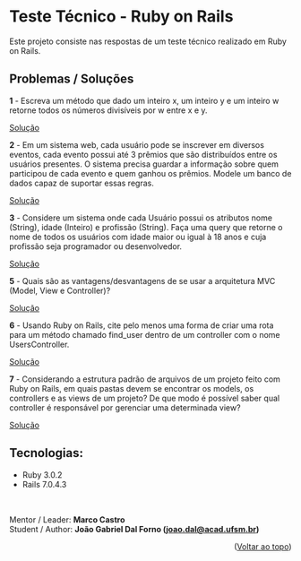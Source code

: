 # Teste Técnico - Ruby on Rails 

Este projeto consiste nas respostas de um teste técnico realizado em Ruby on Rails.

## Problemas / Soluções 

**1** - Escreva um método que dado um inteiro x, um inteiro y e um inteiro w retorne todos os números divisíveis por w entre x e y.

[Solução]( https://github.com/joaogdfaero/teste_tecnico_rails_2/issues/1 )

**2** - Em um sistema web, cada usuário pode se inscrever em diversos eventos, cada evento possui até 3 prêmios que são distribuídos entre os usuários presentes. O sistema precisa guardar a informação sobre quem participou de cada evento e quem ganhou os prêmios. Modele um banco de dados capaz de suportar essas regras.

[Solução]( https://github.com/joaogdfaero/teste_tecnico_rails_2/issues/3 )

**3** - Considere um sistema onde cada Usuário possui os atributos nome (String), idade (Inteiro) e profissão (String). Faça uma query que retorne o nome de todos os usuários com idade maior ou igual à 18 anos e cuja profissão seja programador ou desenvolvedor.

[Solução]( https://github.com/joaogdfaero/teste_tecnico_rails_2/issues/4 )

**5** - Quais são as vantagens/desvantagens de se usar a arquitetura MVC (Model, View e Controller)?

[Solução]( https://github.com/joaogdfaero/teste_tecnico_rails_2/issues/6 )

**6** - Usando Ruby on Rails, cite pelo menos uma forma de criar uma rota para um método chamado find_user dentro de um controller com o nome UsersController.

[Solução]( https://github.com/joaogdfaero/teste_tecnico_rails_2/issues/7 )

**7** - Considerando a estrutura padrão de arquivos de um projeto feito com Ruby on Rails, em quais pastas devem se encontrar os models, os controllers e as views de um projeto? De que modo é possível saber qual controller é responsável por gerenciar uma determinada view?

[Solução]( https://github.com/joaogdfaero/teste_tecnico_rails_2/issues/8 )

## Tecnologias:

* Ruby 3.0.2
* Rails 7.0.4.3

##
<br>Mentor / Leader: <strong>Marco Castro</strong>
<br>Student / Author: <strong>João Gabriel Dal Forno (joao.dal@acad.ufsm.br)</strong>

<p align="right">(<a href="#readme-top">Voltar ao topo</a>)</p>

